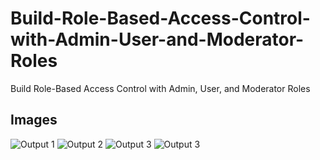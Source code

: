 # Build-Role-Based-Access-Control-with-Admin-User-and-Moderator-Roles
Build Role-Based Access Control with Admin, User, and Moderator Roles

## Images
![Output 1](OUTPUT/output_1.png)
![Output 2](OUTPUT/output_2.png)
![Output 3](OUTPUT/output_3.png)
![Output 3](OUTPUT/output_4.png)

